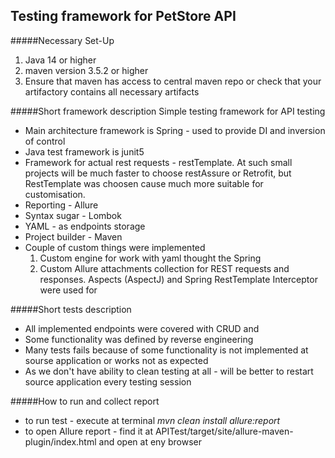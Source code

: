 Testing framework for PetStore API
----

#####Necessary Set-Up
1) Java 14 or higher
2) maven version 3.5.2 or higher
3) Ensure that maven has access to central maven repo or
check that your artifactory contains all necessary artifacts


#####Short framework description 
Simple testing framework for API testing 
- Main architecture framework is Spring  - used to provide DI and inversion of control
- Java test framework is junit5
- Framework for actual rest requests - restTemplate.
At such small projects will be much faster to choose restAssure or Retrofit, but RestTemplate was choosen
cause much more suitable for customisation.
- Reporting - Allure
- Syntax sugar - Lombok
- YAML - as endpoints storage
- Project builder - Maven
- Couple of custom things were implemented
    1) Custom engine for work with yaml thought the Spring 
    2) Custom Allure attachments collection for REST requests and responses. 
    Aspects (AspectJ) and Spring RestTemplate Interceptor were used for
 
 #####Short tests description 
- All implemented endpoints were covered with CRUD and 
- Some functionality was defined by reverse engineering 
- Many tests fails because of some functionality is not implemented at sourse application
or works not as expected
- As we don't have ability to clean testing at all - will be better to restart source application every testing session

#####How to run and collect report
 - to run test - execute at terminal _mvn clean install allure:report_
 - to open Allure report - find it at APITest/target/site/allure-maven-plugin/index.html and open at eny browser 